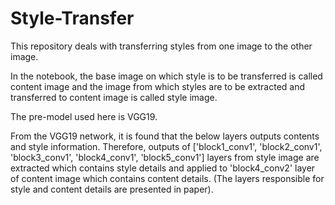# Style-Transfer

This repository deals with transferring styles from one image to the other image.

In the notebook, the base image on which style is to be transferred is called content image and
the image from which styles are to be extracted and transferred to content image is called style image.

The pre-model used here is VGG19.

From the VGG19 network, it is found that the below layers outputs contents and style information.
Therefore, outputs of ['block1_conv1', 'block2_conv1', 'block3_conv1', 'block4_conv1', 'block5_conv1'] layers from style image are extracted which contains style details
and applied to 'block4_conv2' layer of content image which contains content details. (The layers responsible for style and content details are presented in paper).
